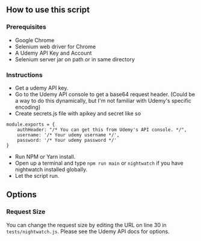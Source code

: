 ## How to use this script

### Prerequisites

- Google Chrome
- Selenium web driver for Chrome
- A Udemy API Key and Account
- Selenium server jar on path or in same directory

### Instructions

- Get a udemy API key.
- Go to the Udemy API console to get a base64 request header. (Could be a way to do this dynamically, but I'm not familiar with Udemy's specific encoding)
- Create secrets.js file with apikey and secret like so


```
module.exports = {
	authHeader: "/* You can get this from Udemy's API console. */",
	username: '/* Your udemy username */',
	password: '/* Your udemy password */'
}
```


- Run NPM or Yarn install.
- Open up a terminal and type `npm run main` or `nightwatch` if you have nightwatch installed globally.
- Let the script run.

## Options

### Request Size

You can change the request size by editing the URL on line 30 in `tests/nightwatch.js`. Please see the Udemy API docs for options.



